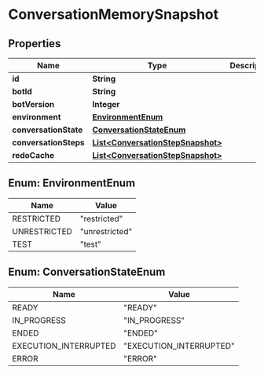 
# ConversationMemorySnapshot

## Properties
Name | Type | Description | Notes
------------ | ------------- | ------------- | -------------
**id** | **String** |  |  [optional]
**botId** | **String** |  |  [optional]
**botVersion** | **Integer** |  |  [optional]
**environment** | [**EnvironmentEnum**](#EnvironmentEnum) |  |  [optional]
**conversationState** | [**ConversationStateEnum**](#ConversationStateEnum) |  |  [optional]
**conversationSteps** | [**List&lt;ConversationStepSnapshot&gt;**](ConversationStepSnapshot.md) |  |  [optional]
**redoCache** | [**List&lt;ConversationStepSnapshot&gt;**](ConversationStepSnapshot.md) |  |  [optional]


<a name="EnvironmentEnum"></a>
## Enum: EnvironmentEnum
Name | Value
---- | -----
RESTRICTED | &quot;restricted&quot;
UNRESTRICTED | &quot;unrestricted&quot;
TEST | &quot;test&quot;


<a name="ConversationStateEnum"></a>
## Enum: ConversationStateEnum
Name | Value
---- | -----
READY | &quot;READY&quot;
IN_PROGRESS | &quot;IN_PROGRESS&quot;
ENDED | &quot;ENDED&quot;
EXECUTION_INTERRUPTED | &quot;EXECUTION_INTERRUPTED&quot;
ERROR | &quot;ERROR&quot;



